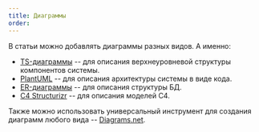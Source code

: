 ```yaml
---
title: Диаграммы
order: 
---
```

В статьи можно добавлять диаграммы разных видов. А именно:
- [TS-диаграммы](./tsDiagram.md) -- для описания верхнеуровневой структуры компонентов системы. 
- [PlantUML](./plantUml.md) -- для описания архитектуры системы в виде кода.
- [ER-диаграммы](./erDiagram.md) -- для описания структуры БД.
- [C4 Structurizr](./c4Diagrams.md) -- для описания моделей C4.

Также можно использовать универсальный инструмент для создания диаграмм любого вида -- [Diagrams.net](./drawio.md).